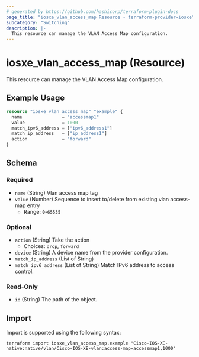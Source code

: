 ```yaml
---
# generated by https://github.com/hashicorp/terraform-plugin-docs
page_title: "iosxe_vlan_access_map Resource - terraform-provider-iosxe"
subcategory: "Switching"
description: |-
  This resource can manage the VLAN Access Map configuration.
---
```


# iosxe_vlan_access_map (Resource)

This resource can manage the VLAN Access Map configuration.

## Example Usage

```terraform
resource "iosxe_vlan_access_map" "example" {
  name               = "accessmap1"
  value              = 1000
  match_ipv6_address = ["ipv6_address1"]
  match_ip_address   = ["ip_address1"]
  action             = "forward"
}
```

<!-- schema generated by tfplugindocs -->
## Schema

### Required

- `name` (String) Vlan access map tag
- `value` (Number) Sequence to insert to/delete from existing vlan access-map entry
  - Range: `0`-`65535`

### Optional

- `action` (String) Take the action
  - Choices: `drop`, `forward`
- `device` (String) A device name from the provider configuration.
- `match_ip_address` (List of String)
- `match_ipv6_address` (List of String) Match IPv6 address to access control.

### Read-Only

- `id` (String) The path of the object.

## Import

Import is supported using the following syntax:

```shell
terraform import iosxe_vlan_access_map.example "Cisco-IOS-XE-native:native/vlan/Cisco-IOS-XE-vlan:access-map=accessmap1,1000"
```
